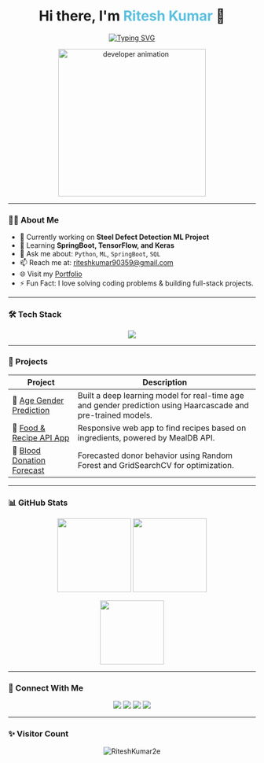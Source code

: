 <!-- Animated Heading -->
<h1 align="center">Hi there, I'm <span style="color:#5bc0de">Ritesh Kumar</span> 👋</h1>

<!-- Typing animation -->
<p align="center">
  <a href="https://riteshkumar2e.github.io/Portfolio/">
    <img src="https://readme-typing-svg.herokuapp.com?font=Fira+Code&size=22&duration=4000&pause=1000&center=true&vCenter=true&width=435&lines=Aspiring+Software+Engineer;Machine+Learning+Enthusiast;SpringBoot+Backend+Developer;Tech+Explorer+%F0%9F%9A%80" alt="Typing SVG" />
  </a>
</p>

<!-- GIF -->
<p align="center">
  <img src="https://cdn.dribbble.com/users/1162077/screenshots/3848914/programmer.gif" width="300" alt="developer animation"/>
</p>

---

### 👨‍💻 About Me

- 🔭 Currently working on **Steel Defect Detection ML Project**
- 🌱 Learning **SpringBoot, TensorFlow, and Keras**
- 💬 Ask me about: `Python`, `ML`, `SpringBoot`, `SQL`
- 📫 Reach me at: [riteshkumar90359@gmail.com](mailto:riteshkumar90359@gmail.com)
- 🌐 Visit my [Portfolio](https://riteshkumar2e.github.io/Portfolio/)
- ⚡ Fun Fact: I love solving coding problems & building full-stack projects.

---

### 🛠️ Tech Stack

<p align="center">
  <img src="https://skillicons.dev/icons?i=python,cpp,html,css,js,spring,mysql,git,github,vscode,bootstrap,tensorflow,keras" />
</p>

---

### 🚀 Projects

| Project | Description |
|--------|-------------|
| 🧠 [Age Gender Prediction](https://github.com/RiteshKumar2e/AGE_GENDER_PREDECTION.git) | Built a deep learning model for real-time age and gender prediction using Haarcascade and pre-trained models. |
| 🍔 [Food & Recipe API App](https://github.com/RiteshKumar2e/Food---Recipe-API-App.git) | Responsive web app to find recipes based on ingredients, powered by MealDB API. |
| 💉 [Blood Donation Forecast](https://github.com/RiteshKumar2e/Blood-Donation-Forecast.git) | Forecasted donor behavior using Random Forest and GridSearchCV for optimization. |

---

### 📊 GitHub Stats

<p align="center">
  <img src="https://github-readme-stats.vercel.app/api?username=RiteshKumar2e&show_icons=true&theme=tokyonight" height="150"/>
  <img src="https://github-readme-streak-stats.herokuapp.com/?user=RiteshKumar2e&theme=tokyonight" height="150"/>
</p>

<p align="center">
  <img src="https://github-readme-stats.vercel.app/api/top-langs/?username=RiteshKumar2e&layout=compact&theme=tokyonight" height="130"/>
</p>

---

### 🔗 Connect With Me

<p align="center">
  <a href="mailto:riteshkumar90359@gmail.com"><img src="https://img.shields.io/badge/Gmail-D14836?style=for-the-badge&logo=gmail&logoColor=white"></a>
  <a href="https://www.linkedin.com/in/ritesh-kumar-b3a654253"><img src="https://img.shields.io/badge/LinkedIn-0077B5?style=for-the-badge&logo=linkedin&logoColor=white"></a>
  <a href="https://github.com/RiteshKumar2e"><img src="https://img.shields.io/badge/GitHub-000000?style=for-the-badge&logo=github&logoColor=white"></a>
  <a href="https://riteshkumar2e.github.io/Portfolio/"><img src="https://img.shields.io/badge/Portfolio-121212?style=for-the-badge&logo=vercel&logoColor=white"></a>
</p>

---

### ✨ Visitor Count

<p align="center">
  <img src="https://komarev.com/ghpvc/?username=RiteshKumar2e&label=Profile+Views&color=0e75b6&style=flat" alt="RiteshKumar2e" />
</p>
